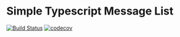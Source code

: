 # Simple Typescript Message List

[![Build Status](https://travis-ci.org/malero/simple-ts-message-list.svg?branch=master)](https://travis-ci.org/malero/simple-ts-message-list) [![codecov](https://codecov.io/gh/malero/simple-ts-message-list/branch/master/graph/badge.svg)](https://codecov.io/gh/malero/simple-ts-message-list)

